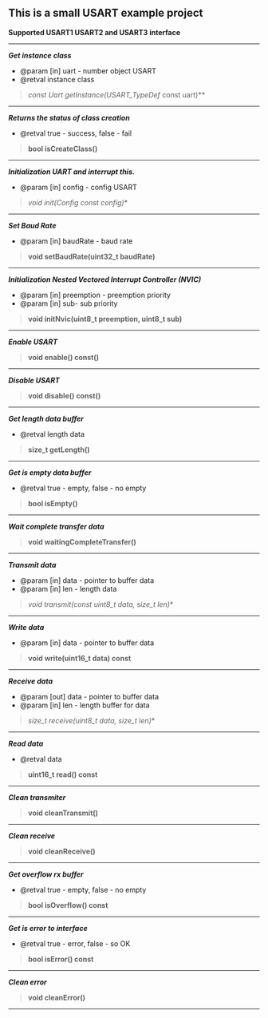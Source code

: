 This is a small USART example project
----------------------------------------
**Supported USART1 USART2 and USART3 interface**
>
---
***Get instance class***
* @param [in] uart - number object USART
* @retval instance class
>**const Uart* getInstance(USART_TypeDef* const uart)**
---
***Returns the status of class creation***
* @retval true -  success, false - fail
>**bool isCreateClass()**
---
***Initialization UART and interrupt this.***
* @param [in] config - config USART
>**void init(Config* const config)**
---
***Set Baud Rate***
* @param [in] baudRate - baud rate
>**void setBaudRate(uint32_t baudRate)**
---
***Initialization Nested Vectored Interrupt Controller (NVIC)***
* @param [in] preemption - preemption priority
* @param [in] sub- sub priority
>**void initNvic(uint8_t preemption, uint8_t sub)**
---
***Enable USART***
>**void enable() const()**
---
***Disable USART***
>**void disable() const()**
---
***Get length data buffer***
* @retval length data
>**size_t getLength()**
---
***Get is empty data buffer***
* @retval true - empty, false - no empty
>**bool isEmpty()**
---
***Wait complete transfer data***
>**void waitingCompleteTransfer()**
---
***Transmit data***
* @param [in] data - pointer to buffer data
* @param [in] len - length data
>**void transmit(const uint8_t* data, size_t len)**
---
***Write data***
* @param [in] data - pointer to buffer data
>**void write(uint16_t data) const**
---
***Receive data***
* @param [out] data - pointer to buffer data
* @param [in] len - length buffer for data
>**size_t receive(uint8_t* data, size_t len)**
---
***Read data***
* @retval data
>**uint16_t read() const**
---
***Clean transmiter***
>**void cleanTransmit()**
---
***Clean receive***
>**void cleanReceive()**
---
***Get overflow rx buffer***
* @retval true - empty, false - no empty
>**bool isOverflow() const**
---
***Get is error to interface***
* @retval true - error, false - so OK
>**bool isError() const**
---
***Clean error***
>**void cleanError()**
---
